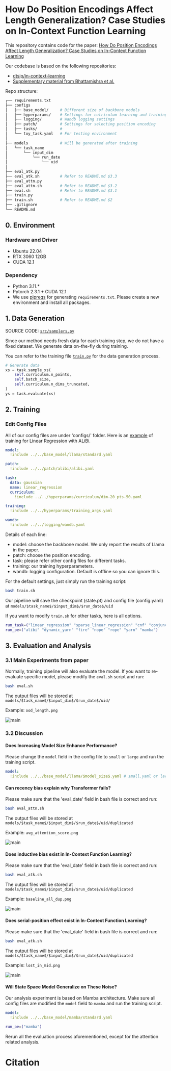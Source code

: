 # How Do Position Encodings Affect Length Generalization? Case Studies on In-Context Function Learning

This repository contains code for the paper: [How Do Position Encodings Affect Length Generalization? Case Studies on In-Context Function Learning](https://github.com/IKMLab/length-generalization-with-icl)

Our codebase is based on the following repositories:

- [dtsip/in-context-learning](https://github.com/dtsip/in-context-learning)
- [Supplementary material from Bhattamishra et al.](https://openreview.net/forum?id=ekeyCgeRfC)

Repo structure:

```bash
┌── requirements.txt
├── configs
│   ├── base_model/     # Different size of backbone models
│   ├── hyperparams/    # Settings for culriculum learning and training
│   ├── logging/        # Wandb logging settings
│   ├── patch/          # Settings for selecting position encoding
│   ├── tasks/          # 
│   └── toy_task.yaml   # For testing environment
│
├── models              # Will be generated after training
│   └── task_name
│       └── input_dim
│           └── run_date
│               └── uid
│
├── eval_atk.py
├── eval_atk.sh         # Refer to README.md $3.3
├── eval_attn.py
├── eval_attn.sh        # Refer to README.md $3.2
├── eval.sh             # Refer to README.md $3.1
├── train.py
├── train.sh            # Refer to README.md $2
├── .gitignore
└── README.md
```

## 0. Environment

### Hardware and Driver

- Ubuntu 22.04
- RTX 3060 12GB
- CUDA 12.1

### Dependency

- Python 3.11.*
- Pytorch 2.3.1 + CUDA 12.1
- We use [pipreqs](https://github.com/bndr/pipreqs) for generating `requirements.txt`. Please create a new environment and install all packages.

## 1. Data Generation

SOURCE CODE: [`src/samplers.py`](src/samplers.py)

Since our method needs fresh data for each training step, we do not have a fixed dataset. We generate data on-the-fly during training.

You can refer to the training file [`train.py`](train.py#L110) for the data generation process.

```python
# Generate data
xs = task.sample_xs(
    self.curriculum.n_points,
    self.batch_size,
    self.curriculum.n_dims_truncated,
)
ys = task.evaluate(xs)
```

## 2. Training

### Edit Config Files

All of our config files are under 'configs/' folder. Here is an [example](configs/tasks/linear_regression/alibi.yaml) of training for Linear Regression with ALiBi.

```yaml
model:
  !include ../../base_model/llama/standard.yaml

patch:
  !include ../../patch/alibi/alibi.yaml

task:
  data: gaussian
  name: linear_regression
  curriculum: 
    !include ../../hyperparams/curriculum/dim-20_pts-50.yaml

training:
  !include ../../hyperparams/training_args.yaml

wandb:
  !include ../../logging/wandb.yaml
```

Details of each line:

- model: choose the backbone model. We only report the results of Llama in the paper.
- patch: choose the position encoding.
- task: please refer other config files for different tasks.
- training: our training hyperparameters.
- wandb: logging configuration. Default is offline so you can ignore this.

For the default settings, just simply run the training script:

```bash
bash train.sh
```

Our pipeline will save the checkpoint (state.pt) and config file (config.yaml) at `models/$task_name$/$input_dim$/$run_date$/uid`

If you want to modify `train.sh` for other tasks, here is all options.

```bash
run_task=("linear_regression" "sparse_linear_regression" "cnf" "conjunction" "disjunction" "dnf" "int_halfspace" "majority" "parity" "sparse_disjunction" "sparse_parity" "sparse_thres")
run_pe=("alibi" "dynamic_yarn" "fire" "nope" "rope" "yarn" "mamba")
```

## 3. Evaluation and Analysis

### 3.1 Main Experiments from paper

Normally, training pipeline will also evaluate the model. If you want to re-evaluate specific model, please modify the `eval.sh` script and run:

```bash
bash eval.sh
```

The output files will be stored at `models/$task_name$/$input_dim$/$run_date$/uid/`

Example: `ood_length.png`

![main](imgs/main_result.png)

### 3.2 Discussion

#### Does Increasing Model Size Enhance Performance?

Please change the `model` field in the config file to `small` or `large` and run the training script.

```yaml
model:
  !include ../../base_model/llama/$model_size$.yaml # small.yaml or large.yaml
```

#### Can recency bias explain why Transformer fails?

Please make sure that the 'eval_date' field in bash file is correct and run:

```bash
bash eval_attn.sh
```

The output files will be stored at `models/$task_name$/$input_dim$/$run_date$/uid/duplicated`

Example: `avg_attention_score.png`

![main](imgs/attn.png)

#### Does inductive bias exist in In-Context Function Learning?

Please make sure that the 'eval_date' field in bash file is correct and run:

```bash
bash eval_atk.sh
```

The output files will be stored at `models/$task_name$/$input_dim$/$run_date$/uid/duplicated`

Example: `baseline_all_dup.png`

![main](imgs/dup.png)

#### Does serial-position effect exist in In-Context Function Learning?

Please make sure that the 'eval_date' field in bash file is correct and run:

```bash
bash eval_atk.sh
```

The output files will be stored at `models/$task_name$/$input_dim$/$run_date$/uid/duplicated`

Example: `lost_in_mid.png`

![main](imgs/lost_in_mid.png)

#### Will State Space Model Generalize on These Noise?

Our analysis experiment is based on Mamba architecture. Make sure all config files are modified the `model` field to `mamba` and run the training script.

```yaml
model:
  !include ../../base_model/mamba/standard.yaml
```

```bash
run_pe=("mamba")
```

Rerun all the evaluation process aforementioned, except for the attention related analysis.

# Citation
